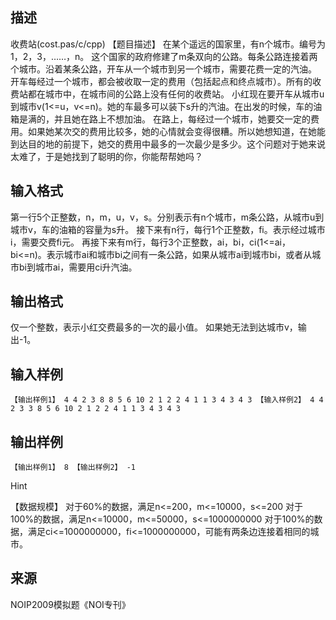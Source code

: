 ## 描述

收费站(cost.pas/c/cpp) 【题目描述】 在某个遥远的国家里，有n个城市。编号为1，2，3，……，n。 这个国家的政府修建了m条双向的公路。每条公路连接着两个城市。沿着某条公路，开车从一个城市到另一个城市，需要花费一定的汽油。 开车每经过一个城市，都会被收取一定的费用（包括起点和终点城市）。所有的收费站都在城市中，在城市间的公路上没有任何的收费站。 小红现在要开车从城市u到城市v(1<=u，v<=n)。她的车最多可以装下s升的汽油。在出发的时候，车的油箱是满的，并且她在路上不想加油。 在路上，每经过一个城市，她要交一定的费用。如果她某次交的费用比较多，她的心情就会变得很糟。所以她想知道，在她能到达目的地的前提下，她交的费用中最多的一次最少是多少。这个问题对于她来说太难了，于是她找到了聪明的你，你能帮帮她吗？ 

## 输入格式

第一行5个正整数，n，m，u，v，s。分别表示有n个城市，m条公路，从城市u到城市v，车的油箱的容量为s升。 接下来有n行，每行1个正整数，fi。表示经过城市i，需要交费fi元。 再接下来有m行，每行3个正整数，ai，bi，ci(1<=ai，bi<=n)。表示城市ai和城市bi之间有一条公路，如果从城市ai到城市bi，或者从城市bi到城市ai，需要用ci升汽油。 

## 输出格式

仅一个整数，表示小红交费最多的一次的最小值。 如果她无法到达城市v，输出-1。 

## 输入样例

```plaintext
【输出样例1】 4 4 2 3 8 8 5 6 10 2 1 2 2 4 1 1 3 4 3 4 3 【输入样例2】 4 4 2 3 3 8 5 6 10 2 1 2 2 4 1 1 3 4 3 4 3 
```

## 输出样例

```plaintext
【输出样例1】 8 【输出样例2】 -1 
```

Hint

【数据规模】 对于60%的数据，满足n<=200，m<=10000，s<=200 对于100%的数据，满足n<=10000，m<=50000，s<=1000000000 对于100%的数据，满足ci<=1000000000，fi<=1000000000，可能有两条边连接着相同的城市。 

## 来源

NOIP2009模拟题《NOI专刊》

